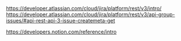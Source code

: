 https://developer.atlassian.com/cloud/jira/platform/rest/v3/intro/
https://developer.atlassian.com/cloud/jira/platform/rest/v3/api-group-issues/#api-rest-api-3-issue-createmeta-get

https://developers.notion.com/reference/intro
